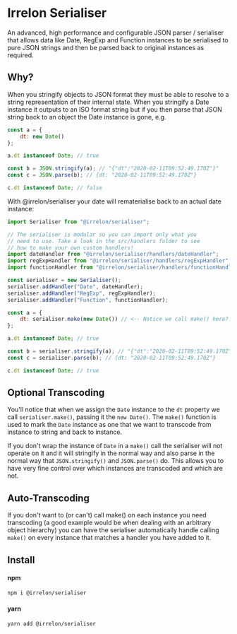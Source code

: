 # Irrelon Serialiser
An advanced, high performance and configurable JSON parser /
serialiser that allows data like Date, RegExp and Function
instances to be serialised to pure JSON strings and then be
parsed back to original instances as required.

## Why?
When you stringify objects to JSON format they must be able
to resolve to a string representation of their internal state.
When you stringify a Date instance it outputs to an ISO format
string but if you then parse that JSON string back to an object
the Date instance is gone, e.g.

```js
const a = {
	dt: new Date()
};

a.dt instanceof Date; // true

const b = JSON.stringify(a); // "{"dt":"2020-02-11T09:52:49.170Z"}"
const c = JSON.parse(b); // {dt: "2020-02-11T09:52:49.170Z"}

c.dt instanceof Date; // false
```

With @irrelon/serialiser your date will rematerialise back to
an actual date instance:

```js
import Serialiser from "@irrelon/serialiser";

// The serialiser is modular so you can import only what you
// need to use. Take a look in the src/handlers folder to see
// how to make your own custom handlers!
import dateHandler from "@irrelon/serialiser/handlers/dateHandler";
import regExpHandler from "@irrelon/serialiser/handlers/regExpHandler";
import functionHandler from "@irrelon/serialiser/handlers/functionHandler";

const serialiser = new Serialiser();
serialiser.addHandler("Date", dateHandler);
serialiser.addHandler("RegExp", regExpHandler);
serialiser.addHandler("Function", functionHandler);

const a = {
	dt: serialiser.make(new Date()) // <-- Notice we call make() here?
};

a.dt instanceof Date; // true

const b = serialiser.stringify(a); // "{"dt":"2020-02-11T09:52:49.170Z"}"
const c = serialiser.parse(b); // {dt: "2020-02-11T09:52:49.170Z"}

c.dt instanceof Date; // true
```

## Optional Transcoding
You'll notice that when we assign the `Date` instance to the `dt`
property we call `serialiser.make()`, passing it the `new Date()`.
The `make()` function is used to mark the `Date` instance as one that
we want to transcode from instance to string and back to instance.

If you don't wrap the instance of `Date` in a `make()` call the
serialiser will not operate on it and it will stringify in the normal
way and also parse in the normal way that `JSON.stringify()` and 
`JSON.parse()` do. This allows you to have very fine control over
which instances are transcoded and which are not.

## Auto-Transcoding
If you don't want to (or can't) call make() on each instance you need
transcoding (a good example would be when dealing with an arbitrary
object hierarchy) you can have the serialiser automatically handle
calling `make()` on every instance that matches a handler you have
added to it. 

## Install

#### npm
```bash
npm i @irrelon/serialiser
```
#### yarn
```bash
yarn add @irrelon/serialiser
```